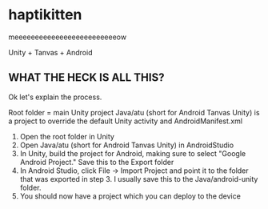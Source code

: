 # haptikitten


meeeeeeeeeeeeeeeeeeeeeeeeeow

Unity + Tanvas + Android


## WHAT THE HECK IS ALL THIS?

Ok let's explain the process.

Root folder = main Unity project
Java/atu (short for Android Tanvas Unity) is a project to override the default Unity activity and AndroidManifest.xml

1. Open the root folder in Unity
2. Open Java/atu (short for Android Tanvas Unity) in AndroidStudio
3. In Unity, build the project for Android, making sure to select "Google Android Project." Save this to the Export folder
4. In Android Studio, click File -> Import Project and point it to the folder that was exported in step 3. I usually save this to the Java/android-unity folder.
5. You should now have a project which you can deploy to the device


